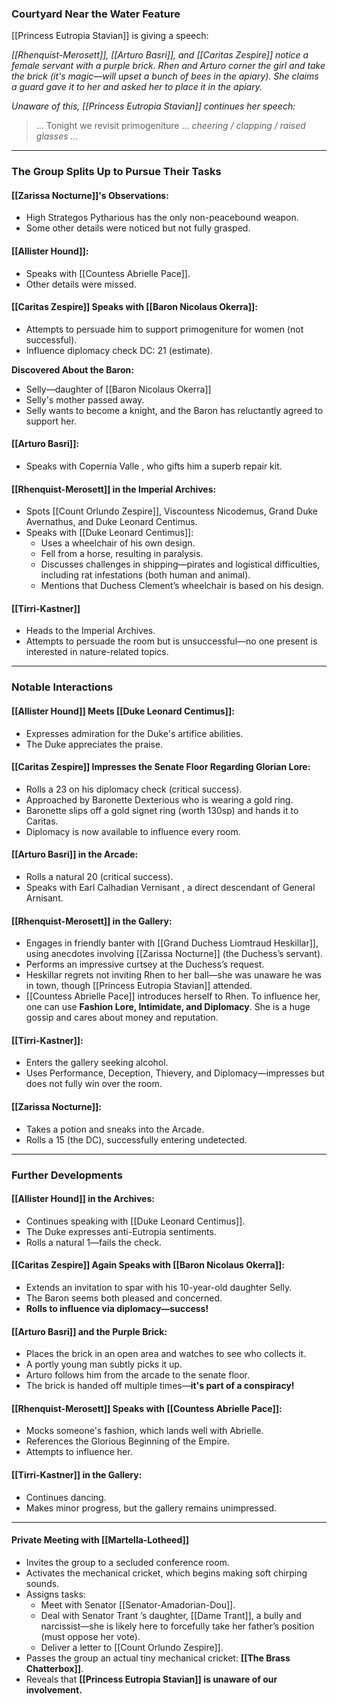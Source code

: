    
### Courtyard Near the Water Feature

[[Princess Eutropia Stavian]] is giving a speech:

_[[Rhenquist-Merosett]], [[Arturo Basri]], and [[Caritas Zespire]] notice a female servant with a purple brick. Rhen and Arturo corner the girl and take the brick (it's magic—will upset a bunch of bees in the apiary). She claims a guard gave it to her and asked her to place it in the apiary._

_Unaware of this, [[Princess Eutropia Stavian]] continues her speech:_

> ... Tonight we revisit primogeniture ... _cheering / clapping / raised glasses ..._

---

### The Group Splits Up to Pursue Their Tasks

#### [[Zarissa Nocturne]]'s Observations:

- High Strategos Pytharious has the only non-peacebound weapon.
- Some other details were noticed but not fully grasped.

#### [[Allister Hound]]:

- Speaks with [[Countess Abrielle Pace]].
- Other details were missed.

#### [[Caritas Zespire]] Speaks with [[Baron Nicolaus Okerra]]:
- Attempts to persuade him to support primogeniture for women (not successful).
- Influence diplomacy check DC: 21 (estimate).

**Discovered About the Baron:**

- Selly—daughter of [[Baron Nicolaus Okerra]]
- Selly's mother passed away.
- Selly wants to become a knight, and the Baron has reluctantly agreed to support her.


#### [[Arturo Basri]]:

- Speaks with Copernia Valle , who gifts him a superb repair kit.

#### [[Rhenquist-Merosett]] in the Imperial Archives:

- Spots [[Count Orlundo Zespire]], Viscountess Nicodemus, Grand Duke Avernathus, and Duke Leonard Centimus.
- Speaks with [[Duke Leonard Centimus]]:
    - Uses a wheelchair of his own design.
    - Fell from a horse, resulting in paralysis.
    - Discusses challenges in shipping—pirates and logistical difficulties, including rat infestations (both human and animal).
    - Mentions that Duchess Clement’s wheelchair is based on his design.

#### [[Tirri-Kastner]]
- Heads to the Imperial Archives.
- Attempts to persuade the room but is unsuccessful—no one present is interested in nature-related topics.

---

### Notable Interactions

#### [[Allister Hound]] Meets [[Duke Leonard Centimus]]:
- Expresses admiration for the Duke's artifice abilities.
- The Duke appreciates the praise.

#### [[Caritas Zespire]] Impresses the Senate Floor Regarding Glorian Lore:

- Rolls a 23 on his diplomacy check (critical success).
- Approached by Baronette Dexterious who is wearing a gold ring.
- Baronette slips off a gold signet ring (worth 130sp) and hands it to Caritas.
- Diplomacy is now available to influence every room.

#### [[Arturo Basri]] in the Arcade:
- Rolls a natural 20 (critical success).
- Speaks with Earl Calhadian Vernisant , a direct descendant of General Arnisant.

#### [[Rhenquist-Merosett]] in the Gallery:
- Engages in friendly banter with [[Grand Duchess Liomtraud Heskillar]], using anecdotes involving [[Zarissa Nocturne]] (the Duchess’s servant).
- Performs an impressive curtsey at the Duchess’s request.
- Heskillar regrets not inviting Rhen to her ball—she was unaware he was in town, though [[Princess Eutropia Stavian]] attended.
- [[Countess Abrielle Pace]] introduces herself to Rhen. To influence her, one can use **Fashion Lore, Intimidate, and Diplomacy**. She is a huge gossip and cares about money and reputation.

#### [[Tirri-Kastner]]:
- Enters the gallery seeking alcohol.
- Uses Performance, Deception, Thievery, and Diplomacy—impresses but does not fully win over the room.

#### [[Zarissa Nocturne]]:
- Takes a potion and sneaks into the Arcade.
- Rolls a 15 (the DC), successfully entering undetected.

---

### Further Developments

#### [[Allister Hound]] in the Archives:
- Continues speaking with [[Duke Leonard Centimus]].
- The Duke expresses anti-Eutropia sentiments.
- Rolls a natural 1—fails the check.

#### [[Caritas Zespire]] Again Speaks with [[Baron Nicolaus Okerra]]:
- Extends an invitation to spar with his 10-year-old daughter Selly.
- The Baron seems both pleased and concerned.
- **Rolls to influence via diplomacy—success!**

#### [[Arturo Basri]] and the Purple Brick:

- Places the brick in an open area and watches to see who collects it.
- A portly young man subtly picks it up.
- Arturo follows him from the arcade to the senate floor.
- The brick is handed off multiple times—**it's part of a conspiracy!**

#### [[Rhenquist-Merosett]] Speaks with [[Countess Abrielle Pace]]:

- Mocks someone's fashion, which lands well with Abrielle.
- References the Glorious Beginning of the Empire.
- Attempts to influence her.

#### [[Tirri-Kastner]] in the Gallery:

- Continues dancing.
- Makes minor progress, but the gallery remains unimpressed. 

---

#### Private Meeting with [[Martella-Lotheed]]
- Invites the group to a secluded conference room.
- Activates the mechanical cricket, which begins making soft chirping sounds.
- Assigns tasks:
    - Meet with Senator [[Senator-Amadorian-Dou]].
    - Deal with Senator Trant ’s daughter, [[Dame Trant]], a bully and narcissist—she is likely here to forcefully take her father’s position (must oppose her vote).
    - Deliver a letter to [[Count Orlundo Zespire]].
- Passes the group an actual tiny mechanical cricket: **[[The Brass Chatterbox]]**.
- Reveals that **[[Princess Eutropia Stavian]] is unaware of our involvement.**